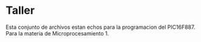 # Taller

Esta conjunto de archivos estan echos para la programacion del PIC16F887. Para la materia de Microprocesamiento 1.
